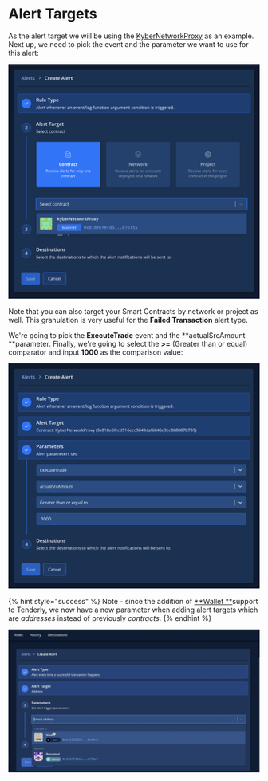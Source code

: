 # Alert Targets

As the alert target we will be using the [KyberNetworkProxy](https://dashboard.tenderly.co/contract/main/0x818e6fecd516ecc3849daf6845e3ec868087b755) as an example. Next up, we need to pick the event and the parameter we want to use for this alert:

![](<../../../.gitbook/assets/image (46).png>)

Note that you can also target your Smart Contracts by network or project as well. This granulation is very useful for the **Failed Transaction** alert type.

We're going to pick the **ExecuteTrade** event and the **actualSrcAmount **parameter. Finally, we're going to select the **>=** (Greater than or equal) comparator and input **1000** as the comparison value:

![](<../../../.gitbook/assets/image (26).png>)

{% hint style="success" %}
Note - since the addition of [**Wallet **](broken-reference)support to Tenderly, we now have a new parameter when adding alert targets which are _addresses_ instead of previously _contracts_.
{% endhint %}

![](<../../../.gitbook/assets/Screenshot 2021-10-14 at 14.06.16.png>)
